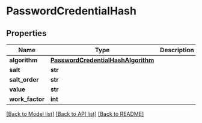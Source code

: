 # PasswordCredentialHash

## Properties
Name | Type | Description | Notes
------------ | ------------- | ------------- | -------------
**algorithm** | [**PasswordCredentialHashAlgorithm**](PasswordCredentialHashAlgorithm.md) |  | [optional] 
**salt** | **str** |  | [optional] 
**salt_order** | **str** |  | [optional] 
**value** | **str** |  | [optional] 
**work_factor** | **int** |  | [optional] 

[[Back to Model list]](../README.md#documentation-for-models) [[Back to API list]](../README.md#documentation-for-api-endpoints) [[Back to README]](../README.md)

